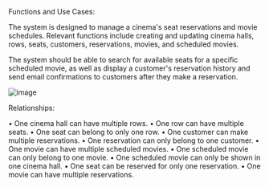 Functions and Use Cases: 
 
The system is designed to manage a cinema's seat reservations and movie schedules. 
Relevant functions include creating and updating cinema halls, rows, seats, customers, reservations, movies, and scheduled movies. 
 
The system should be able to search for available seats for a specific scheduled movie, as well as display a customer's reservation history and send email confirmations to customers after they make a reservation. 


![image](https://user-images.githubusercontent.com/97664245/224762863-3de1d174-f13e-4a2a-ba5f-439d29902cf5.png)


Relationships: 
 
•	One cinema hall can have multiple rows. 
•	One row can have multiple seats. 
•	One seat can belong to only one row. 
•	One customer can make multiple reservations. 
•	One reservation can only belong to one customer. 
•	One movie can have multiple scheduled movies. 
•	One scheduled movie can only belong to one movie. 
•	One scheduled movie can only be shown in one cinema hall. 
•	One seat can be reserved for only one reservation. 
•	One movie can have multiple reservations. 
